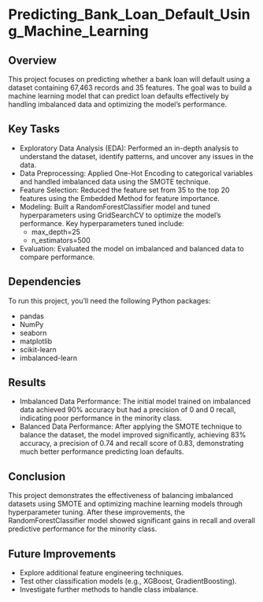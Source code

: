 
# Predicting_Bank_Loan_Default_Using_Machine_Learning


## Overview
This project focuses on predicting whether a bank loan will default using a dataset containing 67,463 records and 35 features. The goal was to build a machine learning model that can predict loan defaults effectively by handling imbalanced data and optimizing the model’s performance.
## Key Tasks
- Exploratory Data Analysis (EDA): Performed an in-depth analysis to understand the dataset, identify patterns, and uncover any issues in the data.
- Data Preprocessing: Applied One-Hot Encoding to categorical variables and handled imbalanced data using the SMOTE technique.
- Feature Selection: Reduced the feature set from 35 to the top 20 features using the Embedded Method for feature importance.
- Modeling: Built a RandomForestClassifier model and tuned hyperparameters using GridSearchCV to optimize the model’s performance. Key hyperparameters tuned include: 
   - max_depth=25 
   - n_estimators=500
- Evaluation: Evaluated the model on imbalanced and balanced data to compare performance.
## Dependencies
To run this project, you’ll need the following Python packages:
- pandas
- NumPy
- seaborn
- matplotlib
- scikit-learn
- imbalanced-learn

## Results

- Imbalanced Data Performance: The initial model trained on imbalanced data achieved 90% accuracy but had a precision of 0 and 0 recall, indicating poor performance in the minority class.
- Balanced Data Performance: After applying the SMOTE technique to balance the dataset, the model improved significantly, achieving 83% accuracy, a precision of 0.74 and recall score of 0.83, demonstrating much better performance predicting loan defaults.
## Conclusion
This project demonstrates the effectiveness of balancing imbalanced datasets using SMOTE and optimizing machine learning models through hyperparameter tuning. After these improvements, the RandomForestClassifier model showed significant gains in recall and overall predictive performance for the minority class.
## Future Improvements

- Explore additional feature engineering techniques.
- Test other classification models (e.g., XGBoost, GradientBoosting).
- Investigate further methods to handle class imbalance.